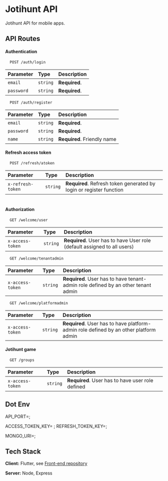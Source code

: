 
# Jotihunt API

Jotihunt API for mobile apps.


## API Routes

#### Authentication


```http
  POST /auth/login
```

| Parameter | Type     | Description                |
| :-------- | :------- | :------------------------- |
| `email` | `string` | **Required**.  |
| `password` | `string` | **Required**.  |

```http
  POST /auth/register
```

| Parameter | Type     | Description                |
| :-------- | :------- | :------------------------- |
| `email` | `string` | **Required**.  |
| `password` | `string` | **Required**.  |
| `name` | `string` | **Required**. Friendly name  |

#### Refresh access token

```http
  POST /refresh/atoken
```

| Parameter | Type     | Description                       |
| :-------- | :------- | :-------------------------------- |
| `x-refresh-token`      | `string` | **Required**. Refresh token generated by login or register function |

#
#### Authorization
```http
  GET /welcome/user
```

| Parameter | Type     | Description                       |
| :-------- | :------- | :-------------------------------- |
| `x-access-token`      | `string` | **Required**. User has to have User role (default assigned to all users) |

```http
  GET /welcome/tenantadmin
```

| Parameter | Type     | Description                       |
| :-------- | :------- | :-------------------------------- |
| `x-access-token`      | `string` | **Required**. User has to have tenant-admin role defined by an other tenant admin |

```http
  GET /welcome/platformadmin
```

| Parameter | Type     | Description                       |
| :-------- | :------- | :-------------------------------- |
| `x-access-token`      | `string` | **Required**. User has to have platform-admin role defined by an other platform admin |

#### Jotihunt game
```http
  GET /groups
```
| Parameter | Type     | Description                       |
| :-------- | :------- | :-------------------------------- |
| `x-access-token`      | `string` | **Required**. User has to have user role defined |

## Dot Env
API_PORT=;

ACCESS_TOKEN_KEY= ;
REFRESH_TOKEN_KEY=;

MONGO_URI=;

## Tech Stack

**Client:** Flutter, see [Front-end repository](https://github.com/tik1111/jotihunt)

**Server:** Node, Express


